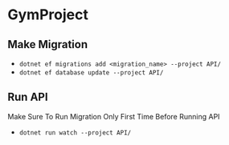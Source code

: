# GymProject

## Make Migration

- `dotnet ef migrations add <migration_name> --project API/`
- `dotnet ef database update --project API/`

## Run API

Make Sure To Run Migration Only First Time Before Running API

- `dotnet run watch --project API/`
